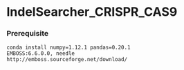# IndelSearcher_CRISPR_CAS9

### Prerequisite ###
    conda install numpy=1.12.1 pandas=0.20.1
    EMBOSS:6.6.0.0, needle
    http://emboss.sourceforge.net/download/
